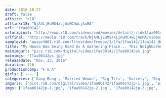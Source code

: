 ```yaml
---
date: 2018-10-27
draft: false
affsite: "r18"
afflinkr18: "NjA4LjEuMS4xLjAuMC4wLjAuMA"
url: "1faa00142"
urloriginal: "http://www.r18.com/videos/vod/movies/detail/-/id=1faa00142"
urlfinal: "http://media.r18.com/track/NjA4LjEuMS4xLjAuMC4wLjAuMA/videos/vod/movies/detail/-/id=1faa00142"
samplevid: "awspv3001.r18.com/litevideo/freepv/1/1fa/1faa142/1faa142_dmb_w.mp4"
title: "My House Was Being Used As A Gathering Place... This Neighborhood Married Woman Came Barging In Complaining About The Noise, So I Forced Some Adult Toys Into Her Twat And Made Her Cum Until She Started Lusting For My Cock (LOL) vol. 2"
mainimgurl: "pics.r18.com/digital/video/1faa00142/1faa00142ps.jpg"
mainimgs: "1faa00142ps.jpg"
releasedate: "Nov. 23, 2016"
duration: 116
productioncomp: "F & A"
girls: ['----']
categories: ['Gang Bang', 'Married Woman', 'Big Tits', 'Variety', 'Big Vibrator', 'Hi-Def']
imgurls: ['pics.r18.com/digital/video/1faa00142/1faa00142jp-1.jpg', 'pics.r18.com/digital/video/1faa00142/1faa00142jp-2.jpg', 'pics.r18.com/digital/video/1faa00142/1faa00142jp-3.jpg', 'pics.r18.com/digital/video/1faa00142/1faa00142jp-4.jpg', 'pics.r18.com/digital/video/1faa00142/1faa00142jp-5.jpg', 'pics.r18.com/digital/video/1faa00142/1faa00142jp-6.jpg', 'pics.r18.com/digital/video/1faa00142/1faa00142jp-7.jpg', 'pics.r18.com/digital/video/1faa00142/1faa00142jp-8.jpg', 'pics.r18.com/digital/video/1faa00142/1faa00142jp-9.jpg', 'pics.r18.com/digital/video/1faa00142/1faa00142jp-10.jpg', 'pics.r18.com/digital/video/1faa00142/1faa00142jp-11.jpg', 'pics.r18.com/digital/video/1faa00142/1faa00142jp-12.jpg', 'pics.r18.com/digital/video/1faa00142/1faa00142jp-13.jpg', 'pics.r18.com/digital/video/1faa00142/1faa00142jp-14.jpg', 'pics.r18.com/digital/video/1faa00142/1faa00142jp-15.jpg', 'pics.r18.com/digital/video/1faa00142/1faa00142jp-16.jpg', 'pics.r18.com/digital/video/1faa00142/1faa00142jp-17.jpg', 'pics.r18.com/digital/video/1faa00142/1faa00142jp-18.jpg', 'pics.r18.com/digital/video/1faa00142/1faa00142jp-19.jpg', 'pics.r18.com/digital/video/1faa00142/1faa00142jp-20.jpg']
imgs: ['1faa00142jp-1.jpg', '1faa00142jp-2.jpg', '1faa00142jp-3.jpg', '1faa00142jp-4.jpg', '1faa00142jp-5.jpg', '1faa00142jp-6.jpg', '1faa00142jp-7.jpg', '1faa00142jp-8.jpg', '1faa00142jp-9.jpg', '1faa00142jp-10.jpg', '1faa00142jp-11.jpg', '1faa00142jp-12.jpg', '1faa00142jp-13.jpg', '1faa00142jp-14.jpg', '1faa00142jp-15.jpg', '1faa00142jp-16.jpg', '1faa00142jp-17.jpg', '1faa00142jp-18.jpg', '1faa00142jp-19.jpg', '1faa00142jp-20.jpg']
---
```

